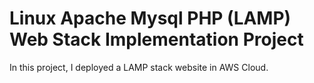 

# Linux Apache Mysql PHP (LAMP) Web Stack Implementation Project


In this project, I deployed a LAMP stack website in AWS Cloud.
